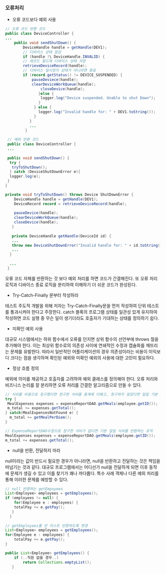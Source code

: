 ### 오류처리

- 오류 코드보다 예외 사용
```java
// 오류 코드 반환 코드
public class DeviceController {
...
	public void sendShutDown() {
		DeviceHandle handle = getHandle(DEV1);
        // 디바이스 상태 점검
        if (handle !\ DeviceHandle.INVALID) {
        // 레코드 필드에 디바이스 상태 저장
        retrieveDeviceRecord(handle);
        // 디바이스 일시정지 상태가 아니라면 종료
        if (record.getStatus() != DEVICE_SUSPENDED) {
        	pauseDeviece(handle);
            clearDeviceWorkQueue(handle);
            	closeDevice(handle);
               }else {
                logger.log("Device suspended. Unable to shut Down");
               }
             } else {
               logger.log("Invalid handle for: " + DEV1.toString());
             }
           }
           ...
         }  
         
 // 예외 반환 코드
 public class DeviceController {
 ...
 
 public void sendShutDown() {
  try {
   tryToShutDown();
  } catch (DeviceShutDownError e){
  logger.log(e);
 }
}

private void tryToShutDown() throws Device ShutDownError {
	DeviceHandle handle = getHandle(DEV1);
    DeviceRecord record = retrieveDeviceRecord(handle);
    
    pauseDevice(handle);
    clearDeviceWorkQueue(handle);
    closeDevice(handle);
   }
   
   private DeviceHandle getHandle(DeviceId id) {
   ...
   throw new DeviceShutDownError("Invalid handle for: " + id.toString());
   ...
  }
  
  ...
 }
 ```         

오류 코드 자체를 반환하는 것 보다 예외 처리를 하면 코드가 간결해진다. 또 오류 처리 로직과 디바이스 종료 로직을 분리하여 이해하기 더 쉬운 코드가 완성된다.


- Try-Catch-Finally 문부터 작성하라

테스트 주도적 개발을 위해 저자는 Try-Catch-Finally문을 먼저 작성하여 단위 테스트를 통과시켜야 한다고 주장한다. catch 블록의 프로그램 상태를 일관성 있게 유지하여 작성하면 코드 실행 중 무슨 일이 생기더라도 호출자가 기대하는 상태를 정의하기 쉽다.


- 미확인 예외 사용

대규모 시스템에서는 하위 함수에서 오류를 던지면 상위 함수의 선언부에 throws 절을 추가해야 한다. 이는 최상위 함수로의 의존성 사이에 연쇄적인 수정과 캡슐화를 깨뜨리는 문제를 유발한다.
따라서 일반적인 어플리케이션의 경우 의존성이라는 비용이 이익보다 크다는 점을 생각하며 확인된 예외와 미확인 예외의 사용에 대한 고민이 필요하다.

- 정상 흐름 정의

예외에 의미를 제공하고 호출자를 고려하여 예외 클래스를 정의해야 한다. 오류 처리와 비즈니스 논리를 잘 분리하면 오류 처리를 간결한 알고리즘으로 만들 수 있다.


```java
// 식비를 비용으로 청구했다면 청구한 식비를 총계에 더해고, 청구하지 않았다면 일일 기본 식비를 더하는 로직
try {
 MealExpenses expenses = expenseReportDAO.getMeals(employee.getID());
 m_total += expenses.getTotal();
} catch(MealExpensesNotFound e) {
  m_total += getMealPerDiem();
}

// ExpenseReportDAO수정으로 청구한 식비가 없다면 기본 일일 식비를 반환하는 로직
MealExpenses expenses = expenseReportDAO.getMeals(employee.getID());
m_total += expenses.getTotal();

```

- null을 반환, 전달하지 마라

null이라는 값이 반드시 필요한 경우가 아니라면, null을 반환하고 전달하는 것은 책임을 떠넘기는 것과 같다. 대규모 프로그램에서는 어디선가 null을 전달하게 되면 이후 동작에 문제가 생길 수 있고 이를 찾기가 꽤나 까다롭다. 특수 사례 객체나 다른 예외 처리를 통해 이러한 문제를 예방할 수 있다.

```java
// null 반환하는 getEmpoyees
List<Employee> employees = getEmployees();
if (employees != null) {
	for(Employee e : employees) {
    totalPay += e.getPay();
   }
  }
  
// getEmployees를 빈 리스트 반환하도록 변경
List<Employee> employees = getEmployees();
for(Employee e : employees) {
	totalPay += e.getPay();
}

public List<Employee> getEmployees() {
	if (..직원 없을 경우..)
    	return Collections.emptyList();
   }